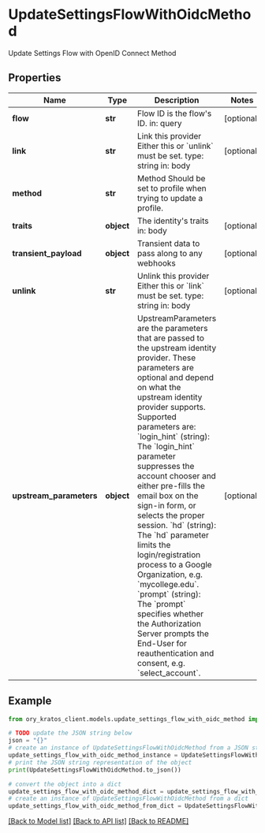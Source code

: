 # UpdateSettingsFlowWithOidcMethod

Update Settings Flow with OpenID Connect Method

## Properties

Name | Type | Description | Notes
------------ | ------------- | ------------- | -------------
**flow** | **str** | Flow ID is the flow&#39;s ID.  in: query | [optional] 
**link** | **str** | Link this provider  Either this or &#x60;unlink&#x60; must be set.  type: string in: body | [optional] 
**method** | **str** | Method  Should be set to profile when trying to update a profile. | 
**traits** | **object** | The identity&#39;s traits  in: body | [optional] 
**transient_payload** | **object** | Transient data to pass along to any webhooks | [optional] 
**unlink** | **str** | Unlink this provider  Either this or &#x60;link&#x60; must be set.  type: string in: body | [optional] 
**upstream_parameters** | **object** | UpstreamParameters are the parameters that are passed to the upstream identity provider.  These parameters are optional and depend on what the upstream identity provider supports. Supported parameters are: &#x60;login_hint&#x60; (string): The &#x60;login_hint&#x60; parameter suppresses the account chooser and either pre-fills the email box on the sign-in form, or selects the proper session. &#x60;hd&#x60; (string): The &#x60;hd&#x60; parameter limits the login/registration process to a Google Organization, e.g. &#x60;mycollege.edu&#x60;. &#x60;prompt&#x60; (string): The &#x60;prompt&#x60; specifies whether the Authorization Server prompts the End-User for reauthentication and consent, e.g. &#x60;select_account&#x60;. | [optional] 

## Example

```python
from ory_kratos_client.models.update_settings_flow_with_oidc_method import UpdateSettingsFlowWithOidcMethod

# TODO update the JSON string below
json = "{}"
# create an instance of UpdateSettingsFlowWithOidcMethod from a JSON string
update_settings_flow_with_oidc_method_instance = UpdateSettingsFlowWithOidcMethod.from_json(json)
# print the JSON string representation of the object
print(UpdateSettingsFlowWithOidcMethod.to_json())

# convert the object into a dict
update_settings_flow_with_oidc_method_dict = update_settings_flow_with_oidc_method_instance.to_dict()
# create an instance of UpdateSettingsFlowWithOidcMethod from a dict
update_settings_flow_with_oidc_method_from_dict = UpdateSettingsFlowWithOidcMethod.from_dict(update_settings_flow_with_oidc_method_dict)
```
[[Back to Model list]](../README.md#documentation-for-models) [[Back to API list]](../README.md#documentation-for-api-endpoints) [[Back to README]](../README.md)


